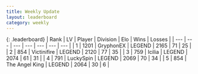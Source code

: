 ```yaml
---
title: Weekly Update
layout: leaderboard
category: weekly
---
```


{: .leaderboard}
| Rank | LV | Player | Division | Elo | Wins | Losses |
| --- | --- | --- | --- | --- | --- | --- |
| <span data-change="5">1</span> | 1201 | <span title="ID: 315148">GryphonEX</span> | LEGEND | <span data-change="227">2165</span> | <span data-change="56">71</span> | <span data-change="16">25</span> |
| <span data-change="5">2</span> | 854 | <span title="ID: 112242">Victinifire</span> | LEGEND | <span data-change="186">2120</span> | <span data-change="58">77</span> | <span data-change="26">35</span> |
| <span data-change="42">3</span> | 759 | <span title="ID: 139149">Icilia</span> | LEGEND | <span data-change="293">2074</span> | <span data-change="59">61</span> | <span data-change="31">31</span> |
| <span data-change="1">4</span> | 791 | <span title="ID: 498412">LuckySpin</span> | LEGEND | <span data-change="119">2069</span> | <span data-change="50">70</span> | <span data-change="22">34</span> |
| <span data-change="-4">5</span> | 854 | <span title="ID: 547162">The Angel King</span> | LEGEND | <span data-change="36">2064</span> | <span data-change="9">30</span> | <span data-change="3">6</span> |